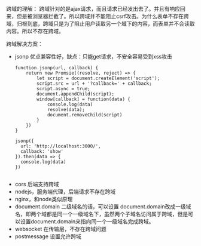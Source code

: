 跨域的理解：
    跨域针对的是ajax请求，而且请求已经发出去了。并且有响应回来，但是被浏览器拦截了。所以跨域并不能阻止csrf攻击。为什么表单不存在跨域，归根到底，跨域只是为了阻止用户读取另一个域下的内容，而表单并不会读取内容。所以不存在跨域。


跨域解决方案：
- jsonp 优点兼容性好，缺点：只能get请求，不安全容易受到xss攻击
  ```
  function jsonp(url, callback) {
      return new Promsie((resolve, reject) => {
          let script = document.createElement('script');
          script.src = url + '?callback=' + callback;
          script.async = true;
          document.appendChild(script);
          window[callback] = function(data) {
              console.log(data)
              resolve(data);
              document.removeChild(script)
          }
      })
  }

  jsonp({
    url: 'http://localhost:3000/',
    callback: 'show'
  }).then(data => {
    console.log(data)
  })


  ```
- cors 后端支持跨域
- nodejs，服务端代理，后端请求不存在跨域
- nginx，和node类似原理
- document.domain  二级域名的话，可以设置 document.domain改成一级域名，即两个域都是同一个一级域名下，虽然两个子域名访问属于跨域，但是可以设置document.domain来指向同一个一级域名完成跨域。
- websocket 在传输层，不存在跨域问题
- postmessage 设置允许跨域


